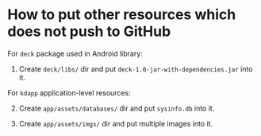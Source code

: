 # How to put other resources which does not push to GitHub

For `deck` package used in Android library:

1. Create `deck/libs/` dir and put `deck-1.0-jar-with-dependencies.jar` into it.

For `kdapp` application-level resources:

2. Create `app/assets/databases/` dir and put `sysinfo.db` into it.

3. Create `app/assets/imgs/` dir and put multiple images into it.

